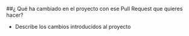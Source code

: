 ##¿ Qué ha cambiado en el proyecto con ese Pull Request que quieres hacer?
- Describe los cambios introducidos al proyecto
